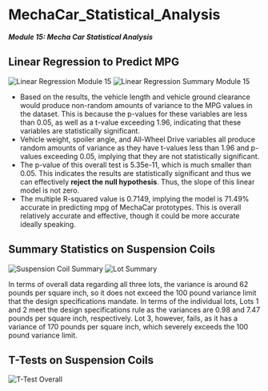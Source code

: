 # MechaCar_Statistical_Analysis

**_Module 15: Mecha Car Statistical Analysis_**

## Linear Regression to Predict MPG

![Linear Regression Module 15](https://user-images.githubusercontent.com/6594718/173254593-799809ed-6b7a-4545-8275-4caee2d78b68.png)
![Linear Regression Summary Module 15](https://user-images.githubusercontent.com/6594718/173254597-9f8b0134-a528-44dd-8b12-9a45b1c55212.png)

- Based on the results, the vehicle length and vehicle ground clearance would produce non-random amounts of variance to the MPG values in the dataset. This is because the p-values for these variables are less than 0.05, as well as a t-value exceeding 1.96, indicating that these variables are statistically significant.
- Vehicle weight, spoiler angle, and All-Wheel Drive variables all produce random amounts of variance as they have t-values less than 1.96 and p-values exceeding 0.05, implying that they are not statistically significant.
- The p-value of this overall test is 5.35e-11, which is much smaller than 0.05. This indicates the results are statistically significant and thus we can effectively **reject the null hypothesis**. Thus, the slope of this linear model is not zero.
- The multiple R-squared value is 0.7149, implying the model is 71.49% accurate in predicting mpg of MechaCar prototypes. This is overall relatively accurate and effective, though it could be more accurate ideally speaking.

## Summary Statistics on Suspension Coils

![Suspension Coil Summary](https://user-images.githubusercontent.com/6594718/173256536-73074e05-b708-474c-926a-4dd4b920771c.png)
![Lot Summary](https://user-images.githubusercontent.com/6594718/173256612-444f31db-1aff-4e7a-baf6-cefc2b85eec3.png)

In terms of overall data regarding all three lots, the variance is around 62 pounds per square inch, so it does not exceed the 100 pound variance limit that the design specifications mandate. In terms of the individual lots, Lots 1 and 2 meet the design specifications rule as the variances are 0.98 and 7.47 pounds per square inch, respectively. Lot 3, however, fails, as it has a variance of 170 pounds per square inch, which severely exceeds the 100 pound variance limit.

## T-Tests on Suspension Coils

![T-Test Overall](https://user-images.githubusercontent.com/6594718/173257120-b266c9a0-6a12-4853-a753-6ab90da175ee.png)

